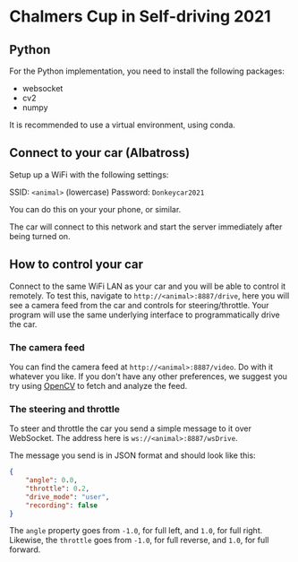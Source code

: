 # Chalmers Cup in Self-driving 2021

## Python

For the Python implementation, you need to install the following packages:
* websocket
* cv2
* numpy

It is recommended to use a virtual environment, using conda.

## Connect to your car (Albatross)

Setup up a WiFi with the following settings:

SSID: `<animal>` (lowercase)
Password: `Donkeycar2021`

You can do this on your your phone, or similar.

The car will connect to this network and start the server immediately after
being turned on.

## How to control your car

Connect to the same WiFi LAN as your car and you will be able to control it
remotely. To test this, navigate to `http://<animal>:8887/drive`,
here you will see a camera feed from the car and controls for steering/throttle.
Your program will use the same underlying interface to programmatically drive
the car.

### The camera feed

You can find the camera feed at `http://<animal>:8887/video`. Do with
it whatever you like. If you don't have any other preferences, we suggest you
try using [OpenCV](https://opencv.org/) to fetch and analyze the feed.

### The steering and throttle

To steer and throttle the car you send a simple message to it over WebSocket.
The address here is `ws://<animal>:8887/wsDrive`.

The message you send is in JSON format and should look like this:

```json
{
	"angle": 0.0,
	"throttle": 0.2,
	"drive_mode": "user",
	"recording": false
}
```

The `angle` property goes from `-1.0`, for full left, and `1.0`, for full right.
Likewise, the `throttle` goes from `-1.0`, for full reverse, and `1.0`, for full
forward.
